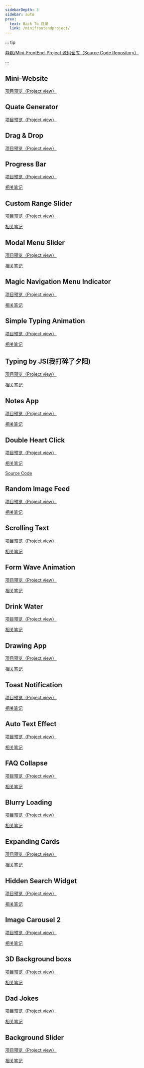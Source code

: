 ```yaml
---
sidebarDepth: 3
sidebar: auto
prev:
  text: Back To 目录
  link: /minifrontendproject/
---
```




::: tip

[静默/Mini-FrontEnd-Project 源码仓库（Source Code Repository）](https://github.com/Q10Viking/Mini-FrontEnd-project)

:::

## Mini-Website

[项目预览（Project view）](https://q10viking.github.io/Mini-FrontEnd-project/01%20mini-website/)

<common-progresson-snippet src="https://q10viking.github.io/Mini-FrontEnd-project/01%20mini-website/"/>

## Quate Generator

[项目预览（Project view）](https://q10viking.github.io/Mini-FrontEnd-project/04%20quote/)



<common-progresson-snippet src="https://q10viking.github.io/Mini-FrontEnd-project/04%20quote/"/>



## Drag & Drop

[项目预览（Project view）](https://q10viking.github.io/Mini-FrontEnd-project/05%20drag%20and%20drop%20project/)

<common-progresson-snippet src="https://q10viking.github.io/Mini-FrontEnd-project/05%20drag%20and%20drop%20project/"/>



## Progress Bar

[项目预览（Project view）](https://q10viking.github.io/Mini-FrontEnd-project/06%20progress/)

[相关笔记](https://q10viking.github.io/minifrontendproject/02%20Progress%20Bar.html)

<common-progresson-snippet src="https://q10viking.github.io/Mini-FrontEnd-project/06%20progress/"/>



## Custom Range Slider

[项目预览（Project view）](https://q10viking.github.io/Mini-FrontEnd-project/07%20custom%20range%20slider/)

[相关笔记](https://q10viking.github.io/minifrontendproject/03%20Custom%20Range%20Silder.html)

<common-progresson-snippet src="https://q10viking.github.io/Mini-FrontEnd-project/07%20custom%20range%20slider/"/>



## Modal Menu Slider

[项目预览（Project view）](https://q10viking.github.io/Mini-FrontEnd-project/08%20modal%20menu%20slider/)

[相关笔记](https://q10viking.github.io/minifrontendproject/04%20Modal%20Menu%20Slider.html#modal-menu-slider)

<common-progresson-snippet src="https://q10viking.github.io/Mini-FrontEnd-project/08%20modal%20menu%20slider/"/>





## Magic Navigation Menu Indicator

[项目预览（Project view）](https://q10viking.github.io/Mini-FrontEnd-project/09%20Magic%20Navigation%20Menu%20Indicator/)

[相关笔记](https://q10viking.github.io/minifrontendproject/05%20Magic%20Navigation%20Menu%20Indication.html#magic-navigation-menu-indicator)

<common-progresson-snippet src="https://q10viking.github.io/Mini-FrontEnd-project/09%20Magic%20Navigation%20Menu%20Indicator/"/>



## Simple Typing Animation

[项目预览（Project view）](https://q10viking.github.io/Mini-FrontEnd-project/10%20Simple%20Typing%20animation/)

[相关笔记](https://q10viking.github.io/minifrontendproject/06%20Simple%20Typing%20Animation.html#%E7%AC%94%E8%AE%B0)

<common-progresson-snippet src="https://q10viking.github.io/Mini-FrontEnd-project/10%20Simple%20Typing%20animation/"/>



## Typing by JS(我打碎了夕阳)

[项目预览（Project view）](https://q10viking.github.io/Mini-FrontEnd-project/11%20Simple%20Typing%20animation%20by%20js/)

[相关笔记](https://q10viking.github.io/minifrontendproject/07%20Typing%20%E6%88%91%E6%89%93%E7%A2%8E%E4%BA%86%E5%A4%95%E9%98%B3.html)

<common-progresson-snippet src="https://q10viking.github.io/Mini-FrontEnd-project/11%20Simple%20Typing%20animation%20by%20js/"/>



## Notes App

[项目预览（Project view）](https://q10viking.github.io/Mini-FrontEnd-project/12%20Notes%20App/)

[相关笔记](https://q10viking.github.io/minifrontendproject/08%20Notes%20App.html)

<common-progresson-snippet src="https://q10viking.github.io/Mini-FrontEnd-project/12%20Notes%20App/"/>





## Double Heart Click

[项目预览（Project view）](https://q10viking.github.io/Mini-FrontEnd-project/13%20Double%20heart%20click/)

[相关笔记](https://q10viking.github.io/minifrontendproject/09%20Double%20Heart%20Click.html)

[Source Code](https://github.com/Q10Viking/Mini-FrontEnd-project/tree/main/13%20Double%20heart%20click)

<common-progresson-snippet src="https://q10viking.github.io/Mini-FrontEnd-project/13%20Double%20heart%20click/"/>





## Random Image Feed 

[项目预览（Project view）](https://q10viking.github.io/Mini-FrontEnd-project/14%20Random%20Image%20Feed/)

[相关笔记](https://q10viking.github.io/minifrontendproject/10%20Random%20Image%20Feed.html)

<common-progresson-snippet src="https://q10viking.github.io/Mini-FrontEnd-project/14%20Random%20Image%20Feed/"/>





## Scrolling Text

[项目预览（Project view）](https://q10viking.github.io/Mini-FrontEnd-project/15%20Scrolling%20Text/)

[相关笔记](https://q10viking.github.io/minifrontendproject/11%20Scroll%20Text.html)

<common-progresson-snippet src="https://q10viking.github.io/Mini-FrontEnd-project/15%20Scrolling%20Text/"/>





## Form Wave Animation

[项目预览（Project view）](https://q10viking.github.io/Mini-FrontEnd-project/16%20Form%20Wave%20Animation/)

[相关笔记](https://q10viking.github.io/minifrontendproject/12%20Form%20Wave%20Animation.html)

<common-progresson-snippet src="https://q10viking.github.io/Mini-FrontEnd-project/16%20Form%20Wave%20Animation/"/>



## Drink Water

[项目预览（Project view）](https://q10viking.github.io/Mini-FrontEnd-project/17%20Drink%20Water/)

[相关笔记](https://q10viking.github.io/minifrontendproject/13%20Drink%20Water.html)

<common-progresson-snippet src="https://q10viking.github.io/Mini-FrontEnd-project/17%20Drink%20Water/"/>





## Drawing App

[项目预览（Project view）](https://q10viking.github.io/Mini-FrontEnd-project/18%20Drawing%20App/)

[相关笔记](https://q10viking.github.io/minifrontendproject/14%20Drawing%20App.html)

<common-progresson-snippet src="https://q10viking.github.io/Mini-FrontEnd-project/18%20Drawing%20App/"/>



## Toast Notification

[项目预览（Project view）](https://q10viking.github.io/Mini-FrontEnd-project/19%20Toast%20Notification/)

[相关笔记](https://q10viking.github.io/minifrontendproject/15%20Toast%20Notification.html)

<common-progresson-snippet src="https://q10viking.github.io/Mini-FrontEnd-project/19%20Toast%20Notification/"/>



## Auto Text Effect

[项目预览（Project view）](https://q10viking.github.io/Mini-FrontEnd-project/20%20Auto%20Text%20Effect/)

[相关笔记](https://q10viking.github.io/minifrontendproject/16%20Auto%20Text%20Effect.html)

<common-progresson-snippet src="https://q10viking.github.io/Mini-FrontEnd-project/20%20Auto%20Text%20Effect/"/>



## FAQ Collapse

[项目预览（Project view）](https://q10viking.github.io/Mini-FrontEnd-project/21%20FAQ%20Collapse/)

[相关笔记](https://q10viking.github.io/minifrontendproject/17%20FAQ%20Collapse.html)

<common-progresson-snippet src="https://q10viking.github.io/Mini-FrontEnd-project/21%20FAQ%20Collapse/"/>



## Blurry Loading

[项目预览（Project view）](https://q10viking.github.io/Mini-FrontEnd-project/22%20Blurry%20Loading/)

[相关笔记](https://q10viking.github.io/minifrontendproject/18%20Blurry%20Loading.html)

<common-progresson-snippet src="https://q10viking.github.io/Mini-FrontEnd-project/22%20Blurry%20Loading/"/>



## Expanding Cards

[项目预览（Project view）](https://q10viking.github.io/Mini-FrontEnd-project/24%20Expanding%20Cards/dist/)

[相关笔记](https://q10viking.github.io/minifrontendproject/19%20Expanding%20Cards.html)

<common-progresson-snippet src="https://q10viking.github.io/Mini-FrontEnd-project/24%20Expanding%20Cards/dist/"/>



## Hidden Search Widget

[项目预览（Project view）](https://q10viking.github.io/Mini-FrontEnd-project/25%20Hidden%20Search%20Widget/dist/)

[相关笔记](https://q10viking.github.io/minifrontendproject/20%20Hidden%20Search%20Widget.html#hidden-search-widget)

<common-progresson-snippet src="https://q10viking.github.io/Mini-FrontEnd-project/25%20Hidden%20Search%20Widget/dist/"/>



## Image Carousel 2

[项目预览（Project view）](https://q10viking.github.io/Mini-FrontEnd-project/27%20Image%20Carousel%202/dist/)

[相关笔记](https://q10viking.github.io/minifrontendproject/22%20Image%20Carousel.html)

<common-progresson-snippet src="https://q10viking.github.io/Mini-FrontEnd-project/27%20Image%20Carousel%202/dist/"/>



## 3D Background boxs

[项目预览（Project view）](https://q10viking.github.io/Mini-FrontEnd-project/29%203D%20Background%20Boxs/dist/index.html)

[相关笔记](https://q10viking.github.io/minifrontendproject/23%203D%20background%20boxs.html)

<common-progresson-snippet src="https://q10viking.github.io/Mini-FrontEnd-project/29%203D%20Background%20Boxs/dist/index.html"/>



## Dad Jokes

[项目预览（Project view）](https://q10viking.github.io/Mini-FrontEnd-project/30%20Dad%20Jokes/dist/)

[相关笔记](https://q10viking.github.io/minifrontendproject/24%20Dad%20Jokes.html)

<common-progresson-snippet src="https://q10viking.github.io/Mini-FrontEnd-project/30%20Dad%20Jokes/dist/"/>



## Background Slider

[项目预览（Project view）](https://q10viking.github.io/Mini-FrontEnd-project/31%20Background%20slider/vanilla/dist/)

[相关笔记](https://q10viking.github.io/minifrontendproject/25%20Background%20Slider.html#background-slider)

<common-progresson-snippet src="https://q10viking.github.io/Mini-FrontEnd-project/31%20Background%20slider/vanilla/dist/"/>
